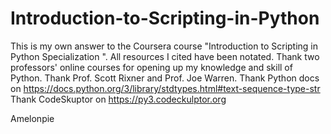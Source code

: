 # Introduction-to-Scripting-in-Python
This is my own answer to the Coursera course "Introduction to Scripting in Python Specialization ". All resources I cited have been notated.
Thank two professors' online courses for opening up my knowledge and skill of Python. Thank Prof. Scott Rixner and Prof. Joe Warren.
Thank Python docs on https://docs.python.org/3/library/stdtypes.html#text-sequence-type-str 
Thank CodeSkuptor on https://py3.codeckulptor.org 

Amelonpie
